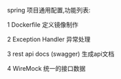 spring 项目通用配置,功能列表:

1 Dockerfile 定义镜像制作

2 Exception Handler 异常处理

3 rest api docs (swagger) 生成api文档

4 WireMock 统一的接口数据